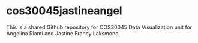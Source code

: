 # cos30045jastineangel
This is a shared Github repository for COS30045 Data Visualization unit for Angelina Rianti and Jastine Francy Laksmono.

